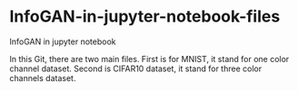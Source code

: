 # InfoGAN-in-jupyter-notebook-files
InfoGAN in jupyter notebook

In this Git, there are two main files. 
First is for MNIST, it stand for one color channel dataset.
Second is CIFAR10 dataset, it stand for three color channels dataset.
